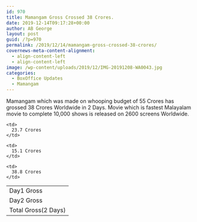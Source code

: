 ```yaml
---
id: 970
title: Mamangam Gross Crossed 38 Crores.
date: 2019-12-14T09:17:28+00:00
author: AB George
layout: post
guid: /?p=970
permalink: /2019/12/14/mamangam-gross-crossed-38-crores/
covernews-meta-content-alignment:
  - align-content-left
  - align-content-left
image: /wp-content/uploads/2019/12/IMG-20191208-WA0043.jpg
categories:
  - BoxOffice Updates
  - Mamangam
---
```

Mamangam which was made on whooping budget of 55 Crores has grossed 38 Crores Worldwide in 2 Days. Movie which is fastest Malayalam movie to complete 10,000 shows is released on 2600 screens Worldwide.

<table class="wp-block-table">
  <tr>
    <td>
      Day1 Gross
    </td>
    
    <td>
      23.7 Crores
    </td>
  </tr>
  
  <tr>
    <td>
      Day2 Gross
    </td>
    
    <td>
      15.1 Crores
    </td>
  </tr>
  
  <tr>
    <td>
      Total Gross(2 Days)
    </td>
    
    <td>
      38.8 Crores
    </td>
  </tr>
</table>